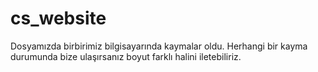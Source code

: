 # cs_website
Dosyamızda birbirimiz bilgisayarında kaymalar oldu. Herhangi bir kayma durumunda bize ulaşırsanız boyut farklı halini iletebiliriz.
